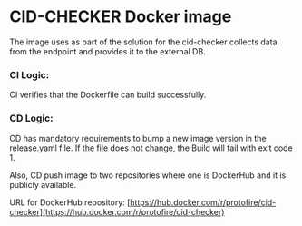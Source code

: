 # CID-CHECKER Docker image

The image uses as part of the solution for the cid-checker collects data from the endpoint and provides it to the external DB.

### CI Logic:
CI verifies that the Dockerfile can build successfully.

### CD Logic:
CD has mandatory requirements to bump a new image version in the release.yaml file.
If the file does not change, the Build will fail with exit code 1.

Also, CD push image to two repositories where one is DockerHub and it is publicly available.

URL for DockerHub repository: [https://hub.docker.com/r/protofire/cid-checker](https://hub.docker.com/r/protofire/cid-checker)
